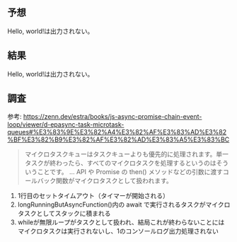 ## 予想

Hello, world!は出力されない。

## 結果

Hello, world!は出力されない。

## 調査

参考: https://zenn.dev/estra/books/js-async-promise-chain-event-loop/viewer/d-epasync-task-microtask-queues#%E3%83%9E%E3%82%A4%E3%82%AF%E3%83%AD%E3%82%BF%E3%82%B9%E3%82%AF%E3%82%AD%E3%83%A5%E3%83%BC

> マイクロタスクキューはタスクキューよりも優先的に処理されます。単一タスクが終わったら、すべてのマイクロタスクを処理するというのはそういうことです。
> ...
> API や Promise の then() メソッドなどの引数に渡すコールバック関数がマイクロタスクとして扱われます。

1. 1行目のセットタイムアウト（タイマーが開始される）
2. longRunningButAsyncFunction()内の await で実行されるタスクがマイクロタスクとしてスタックに積まれる
3. whileが無限ループがタスクとして扱われ、結局これが終わらないことにはマイクロタスクは実行されないし、1のコンソールログ出力処理されない
